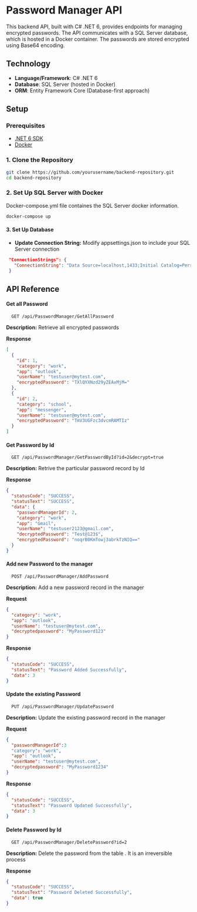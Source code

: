 
#  Password Manager API

This backend API, built with C# .NET 6, provides endpoints for managing encrypted passwords. The API communicates with a SQL Server database, which is hosted in a Docker container. The passwords are stored encrypted using Base64 encoding.

## Technology
- **Language/Framework**: C# .NET 6
- **Database**: SQL Server (hosted in Docker)
- **ORM**: Entity Framework Core (Database-first approach)


## Setup

### Prerequisites

- [.NET 6 SDK](https://dotnet.microsoft.com/download/dotnet/6.0)
- [Docker](https://www.docker.com/products/docker-desktop)

### 1. Clone the Repository

```bash
git clone https://github.com/yourusername/backend-repository.git
cd backend-repository
```

### 2. Set Up SQL Server with Docker
Docker-compose.yml file containes the SQL Server docker information.

```bash
docker-compose up
```

#### 3. Set Up Database

- **Update Connection String:** Modify appsettings.json to include your SQL Server connection 

```json
 "ConnectionStrings": {
   "ConnectionString": "Data Source=localhost,1433;Initial Catalog=PersonalPasswordManager;User ID=sa;Password=YourStrong!Passw0rd;Trust Server Certificate=True"
 }
```






## API Reference

#### Get all Password

```http
  GET /api/PasswordManager/GetAllPassword
```
**Description:** Retrieve all encrypted passwords

**Response**
```Json
[
  {
    "id": 1,
    "category": "work",
    "app": "outlook",
    "userName": "testuser@mytest.com",
    "encryptedPassword": "TXlQYXNzd29yZEAxMjM="
  },
  {
    "id": 2,
    "category": "school",
    "app": "messenger",
    "userName": "testuser@mytest.com",
    "encryptedPassword": "TmV3UGFzc3dvcmRAMTIz"
  }
]

```

#### Get Password by Id

```http
  GET /api/PasswordManager/GetPasswordById?id=2&decrypt=true
```
**Description:** Retrive the particular password record by Id

**Response**
```Json
{
  "statusCode": "SUCCESS",
  "statusText": "SUCCESS",
  "data": {
    "passwordManagerId": 2,
    "category": "work",
    "app": "Gmail",
    "userName": "testuser2123@gmail.com",
    "decryptedPassword": "Test@123$",
    "encryptedPassword": "noqrB0KmTowj3abrkTzNIQ=="
  }
}
```

#### Add new Password to the manager

```http
  POST /api/PasswordManager/AddPassword
```
**Description:** Add a new password record in the manager

**Request**
```Json
{
  "category": "work",
  "app": "outlook",
  "userName": "testuser@mytest.com",
  "decryptedpassword": "MyPassword123"
}
```
**Response**
```Json
{
  "statusCode": "SUCCESS",
  "statusText": "Password Added Successfully",
  "data": 3
}

```
#### Update the existing Password 

```http
  PUT /api/PasswordManager/UpdatePassword
```
**Description:** Update the existing password record in the manager

**Request**
```Json
{
  "passwordManagerId":3
  "category": "work",
  "app": "outlook",
  "userName": "testuser@mytest.com",
  "decryptedpassword": "MyPassword1234"
}
```
**Response**
```Json
{
  "statusCode": "SUCCESS",
  "statusText": "Password Updated Successfully",
  "data": 3
}

```

#### Delete Password by Id

```http
  GET /api/PasswordManager/DeletePassword?id=2
```
**Description:** Delete the password from the table . It is an irreversible process

**Response**
```Json
{
  "statusCode": "SUCCESS",
  "statusText": "Password Deleted Successfully",
  "data": true
}
```




